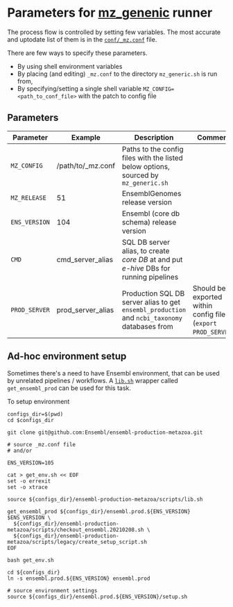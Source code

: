 # Parameters for [mz_genenic](scripts/mz_generic.sh) runner

The process flow is controlled by setting few variables.
The most accurate and uptodate list of them is in the [`conf/_mz.conf`](conf/_mz.conf) file.

There are few ways to specify these parameters.

* By using shell environment variables
* By placing (and editing) `_mz.conf` to the directory `mz_generic.sh` is run from,
* By specifying/setting a single shell variable `MZ_CONFIG=<path_to_conf_file>` with the patch to config file


## Parameters
| Parameter | Example | Description | Comment |
| - | - | - | - |
`MZ_CONFIG` | /path/to/_mz.conf | Paths to the config files with the listed below options, sourced by `mz_generic.sh`
`MZ_RELEASE` | 51 | EnsemblGenomes release version
`ENS_VERSION` | 104 | Ensembl (core db schema) release version
`CMD` | cmd_server_alias | SQL DB server alias, to create *core DB* at and put *e-hive* DBs for running pipelines
`PROD_SERVER` | prod_server_alias | Production SQL DB server alias to get `ensembl_production` and `ncbi_taxonomy` databases from | Should be exported within config file (`export PROD_SERVER`)

## Ad-hoc environment setup
Sometimes there's a need to have Ensembl environment, that can be used by unrelated pipelines / workflows.
A [`lib.sh`](scripts/lib.sh) wrapper called `get_ensembl_prod` can be used for this task.

To setup environment
```
configs_dir=$(pwd)
cd $configs_dir

git clone git@github.com:Ensembl/ensembl-production-metazoa.git

# source _mz.conf file
# and/or 

ENS_VERSION=105

cat > get_env.sh << EOF
set -o errexit
set -o xtrace

source ${configs_dir}/ensembl-production-metazoa/scripts/lib.sh

get_ensembl_prod ${configs_dir}/ensembl.prod.${ENS_VERSION} $ENS_VERSION \
  ${configs_dir}/ensembl-production-metazoa/scripts/checkout_ensembl.20210208.sh \
  ${configs_dir}/ensembl-production-metazoa/scripts/legacy/create_setup_script.sh
EOF

bash get_env.sh

cd ${configs_dir}
ln -s ensembl.prod.${ENS_VERSION} ensembl.prod

# source environment settings
source ${configs_dir}/ensembl.prod.${ENS_VERSION}/setup.sh
```
